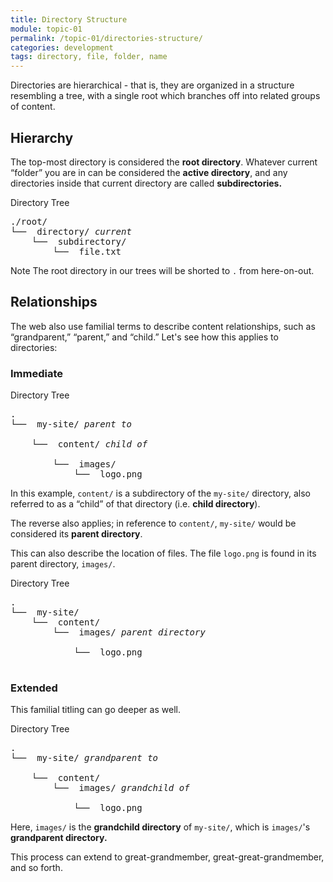 ```yaml
---
title: Directory Structure
module: topic-01
permalink: /topic-01/directories-structure/
categories: development
tags: directory, file, folder, name
---
```


<div class="divider-heading"></div>


Directories are hierarchical - that is, they are organized in a structure resembling a tree, with a single root which branches off into related groups of content.


## Hierarchy
The top-most directory is considered the **root directory**. Whatever current “folder” you are in can be considered the **active directory**, and any directories inside that current directory are called **subdirectories.**

<div class="code-heading">
  <span>Directory Tree</span>
</div>
<pre id="bash">
./root/
└── <i class="far fa-folder-open"></i> directory/ <i class="fas fa-long-arrow-alt-left bounce-x"><span>current</span></i>
    └── <i class="far fa-folder-open"></i> subdirectory/
        └── <i class="far fa-file-alt"></i> file.txt
</pre>

<span class="label label-info">Note</span> The root directory in our trees will be shorted to `.` from here-on-out.


<div class="divider-pg"></div>


## Relationships
The web also use familial terms to describe content relationships, such as “grandparent,” “parent,” and “child.” Let's see how this applies to directories:


### Immediate
<div class="code-heading">
  <span>Directory Tree</span>
</div>
<pre id="bash">
.
└── <i class="far fa-folder-open"></i> my-site/ <i class="fas fa-arrows-alt-h bounce-x"><span>parent to</span></i><div class="line bounce-x"><div class="horizontal-down" style="width: 140px"></div></div>
    └── <i class="far fa-folder-open"></i> content/ <i class="fas fa-arrows-alt-h bounce-x"><span>child of</span></i><div class="line bounce-x"><div class="horizontal-up" style="width: 115px"></div></div>
        └── <i class="far fa-folder-open"></i> images/
            └── <i class="far fa-image"></i> logo.png
</pre>

In this example, `content/` is a subdirectory of the `my-site/` directory, also referred to as a “child” of that directory (i.e. **child directory**).

The reverse also applies; in reference to `content/`, `my-site/` would be considered its **parent directory**.

This can also describe the location of files. The file `logo.png` is found in its parent directory, `images/`.

<div class="code-heading">
  <span>Directory Tree</span>
</div>
<pre id="bash">
.
└── <i class="far fa-folder-open"></i> my-site/
    └── <i class="far fa-folder-open"></i> content/
        └── <i class="far fa-folder-open"></i> images/ <i class="fas fa-long-arrow-alt-left bounce-x"><span>parent directory</span></i><div class="line bounce-x"><div class="horizontal-down" style="width: 20px"></div></div>
            └── <i class="far fa-image"></i> logo.png  <div class="line bounce-x"><div class="horizontal-up" style="width: 135px"></div></div>
</pre>



### Extended
This familial titling can go deeper as well.

<div class="code-heading">
  <span>Directory Tree</span>
</div>
<pre id="bash">
.
└── <i class="far fa-folder-open"></i> my-site/ <i class="fas fa-arrows-alt-h bounce-x"><span>grandparent to</span></i><div class="line bounce-x"><div class="horizontal-down" style="width: 95px"></div></div>
    └── <i class="far fa-folder-open"></i> content/
        └── <i class="far fa-folder-open"></i> images/ <i class="fas fa-arrows-alt-h bounce-x"><span>grandchild of</span></i><div class="line bounce-x"><div class="horizontal-up" style="width: 45px"></div></div>
            └── <i class="far fa-image"></i> logo.png
</pre>

Here, `images/` is the **grandchild directory** of `my-site/`, which is `images/`'s **grandparent directory.**

This process can extend to great-grandmember, great-great-grandmember, and so forth.
